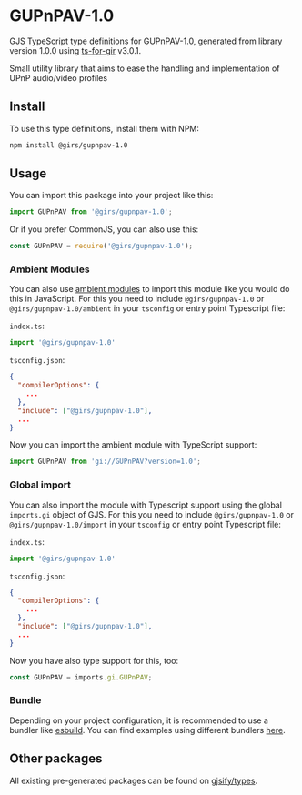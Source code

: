 
# GUPnPAV-1.0

GJS TypeScript type definitions for GUPnPAV-1.0, generated from library version 1.0.0 using [ts-for-gir](https://github.com/gjsify/ts-for-gir) v3.0.1.

Small utility library that aims to ease the handling and implementation of UPnP audio/video profiles

## Install

To use this type definitions, install them with NPM:
```bash
npm install @girs/gupnpav-1.0
```

## Usage

You can import this package into your project like this:
```ts
import GUPnPAV from '@girs/gupnpav-1.0';
```

Or if you prefer CommonJS, you can also use this:
```ts
const GUPnPAV = require('@girs/gupnpav-1.0');
```

### Ambient Modules

You can also use [ambient modules](https://github.com/gjsify/ts-for-gir/tree/main/packages/cli#ambient-modules) to import this module like you would do this in JavaScript.
For this you need to include `@girs/gupnpav-1.0` or `@girs/gupnpav-1.0/ambient` in your `tsconfig` or entry point Typescript file:

`index.ts`:
```ts
import '@girs/gupnpav-1.0'
```

`tsconfig.json`:
```json
{
  "compilerOptions": {
    ...
  },
  "include": ["@girs/gupnpav-1.0"],
  ...
}
```

Now you can import the ambient module with TypeScript support: 

```ts
import GUPnPAV from 'gi://GUPnPAV?version=1.0';
```

### Global import

You can also import the module with Typescript support using the global `imports.gi` object of GJS.
For this you need to include `@girs/gupnpav-1.0` or `@girs/gupnpav-1.0/import` in your `tsconfig` or entry point Typescript file:

`index.ts`:
```ts
import '@girs/gupnpav-1.0'
```

`tsconfig.json`:
```json
{
  "compilerOptions": {
    ...
  },
  "include": ["@girs/gupnpav-1.0"],
  ...
}
```

Now you have also type support for this, too:

```ts
const GUPnPAV = imports.gi.GUPnPAV;
```

### Bundle

Depending on your project configuration, it is recommended to use a bundler like [esbuild](https://esbuild.github.io/). You can find examples using different bundlers [here](https://github.com/gjsify/ts-for-gir/tree/main/examples).

## Other packages

All existing pre-generated packages can be found on [gjsify/types](https://github.com/gjsify/types).


